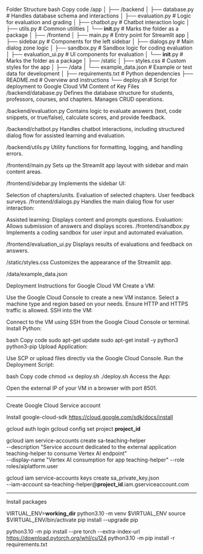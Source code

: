 

Folder Structure
bash
Copy code
/app
│
├── /backend
│   ├── database.py       # Handles database schema and interactions
│   ├── evaluation.py     # Logic for evaluation and grading
│   ├── chatbot.py        # Chatbot interaction logic
│   ├── utils.py          # Common utilities
│   └── __init__.py       # Marks the folder as a package
│
├── /frontend
│   ├── main.py           # Entry point for Streamlit app
│   ├── sidebar.py        # Components for the left sidebar
│   ├── dialogs.py        # Main dialog zone logic
│   ├── sandbox.py        # Sandbox logic for coding evaluation
│   ├── evaluation_ui.py  # UI components for evaluation
│   └── __init__.py       # Marks the folder as a package
│
├── /static
│   ├── styles.css        # Custom styles for the app
│
├── /data
│   └── example_data.json # Example or test data for development
│
├── requirements.txt      # Python dependencies
├── README.md             # Overview and instructions
└── deploy.sh             # Script for deployment to Google Cloud VM
Content of Key Files
/backend/database.py
Defines the database structure for students, professors, courses, and chapters. Manages CRUD operations.

/backend/evaluation.py
Contains logic to evaluate answers (text, code snippets, or true/false), calculate scores, and provide feedback.

/backend/chatbot.py
Handles chatbot interactions, including structured dialog flow for assisted learning and evaluation.

/backend/utils.py
Utility functions for formatting, logging, and handling errors.

/frontend/main.py
Sets up the Streamlit app layout with sidebar and main content areas.

/frontend/sidebar.py
Implements the sidebar UI:

Selection of chapters/units.
Evaluation of selected chapters.
User feedback surveys.
/frontend/dialogs.py
Handles the main dialog flow for user interaction:

Assisted learning: Displays content and prompts questions.
Evaluation: Allows submission of answers and displays scores.
/frontend/sandbox.py
Implements a coding sandbox for user input and automated evaluation.

/frontend/evaluation_ui.py
Displays results of evaluations and feedback on answers.

/static/styles.css
Customizes the appearance of the Streamlit app.

/data/example_data.json




Deployment Instructions for Google Cloud VM
Create a VM:

Use the Google Cloud Console to create a new VM instance.
Select a machine type and region based on your needs.
Ensure HTTP and HTTPS traffic is allowed.
SSH into the VM:

Connect to the VM using SSH from the Google Cloud Console or terminal.
Install Python:

bash
Copy code
sudo apt-get update
sudo apt-get install -y python3 python3-pip
Upload Application:

Use SCP or upload files directly via the Google Cloud Console.
Run the Deployment Script:

bash
Copy code
chmod +x deploy.sh
./deploy.sh
Access the App:

Open the external IP of your VM in a browser with port 8501.

---------------
Create Google Cloud Service account

Install google-cloud-sdk https://cloud.google.com/sdk/docs/install

gcloud auth login
gcloud config set project __project_id__

gcloud iam service-accounts create sa-teaching-helper \
    --description "Service account dedicated to the external application teaching-helper to consume Vertex AI endpoint" \
    --display-name "Vertex AI consumption for app teaching-helper"
    --role roles/aiplatform.user

gcloud iam service-accounts keys create sa_private_key.json \
    --iam-account sa-teaching-helper@__project_id__.iam.gserviceaccount.com


---------------
Install packages

VIRTUAL_ENV=__working_dir__
python3.10 -m venv $VIRTUAL_ENV
source $VIRTUAL_ENV/bin/activate
pip install --upgrade pip

python3.10 -m pip install --pre torch --extra-index-url https://download.pytorch.org/whl/cu124
python3.10 -m pip install -r requirements.txt

